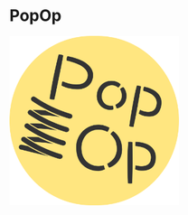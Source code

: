 # PopOp
<img src="https://raw.githubusercontent.com/gmosley/PopOp/master/docs/logo.png" width="300" height="300"/>


